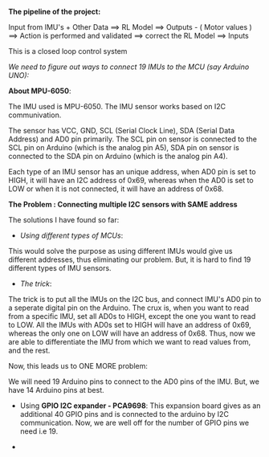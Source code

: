 **The pipeline of the project:**

Input from IMU's + Other Data ==> RL Model ==> Outputs - ( Motor values )  ==> Action is performed and validated ==> correct the RL Model ==> Inputs

This is a closed loop control system

*We need to figure out ways to connect 19 IMUs to the MCU (say Arduino UNO):*

**About MPU-6050**:

The IMU used is MPU-6050.
The IMU sensor works based on I2C communivation.

The sensor has VCC, GND, SCL (Serial Clock Line), SDA (Serial Data Address) and AD0 pin primarily.
The SCL pin on sensor is connected to the SCL pin on Arduino (which is the analog pin A5), SDA pin on sensor is connected to the SDA pin on Arduino (which is the analog pin A4).

Each type of an IMU sensor has an unique address, when AD0 pin is set to HIGH, it will have an I2C address of 0x69, whereas when the AD0 is set to LOW or when it is not connected, it will have an address of 0x68.

**The Problem : Connecting multiple I2C sensors with SAME address**

The solutions I have found so far:

* *Using different types of MCUs*:

This would solve the purpose as using different IMUs would give us different addresses, thus eliminating our problem. But, it is hard to find 19 different types of IMU sensors.

* *The trick*:

The trick is to put all the IMUs on the I2C bus, and connect IMU's AD0 pin to a seperate digital pin on the Arduino. The crux is, when you want to read from a specific IMU, set all AD0s to HIGH, except the one you want to read to LOW. All the IMUs with AD0s set to HIGH will have an address of 0x69, whereas the only one on LOW will have an address of 0x68. Thus, now we are able to differentiate the IMU from which we want to read values from, and the rest.

Now, this leads us to ONE MORE problem:

We will need 19 Arduino pins to connect to the AD0 pins of the IMU. But, we have 14 Arduino pins at best. 

* Using **GPIO I2C expander - PCA9698**: This expansion board gives as an additional 40 GPIO pins and is connected to the arduino by I2C communication. Now, we are well off for the number of GPIO pins we need i.e 19.

*










